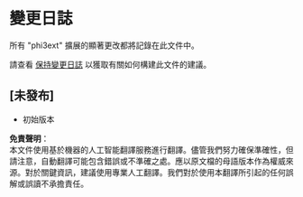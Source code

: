 # 變更日誌

所有 "phi3ext" 擴展的顯著更改都將記錄在此文件中。

請查看 [保持變更日誌](http://keepachangelog.com/) 以獲取有關如何構建此文件的建議。

## [未發布]

- 初始版本

**免責聲明**：  
本文件使用基於機器的人工智能翻譯服務進行翻譯。儘管我們努力確保準確性，但請注意，自動翻譯可能包含錯誤或不準確之處。應以原文檔的母語版本作為權威來源。對於關鍵資訊，建議使用專業人工翻譯。我們對於使用本翻譯所引起的任何誤解或誤讀不承擔責任。